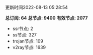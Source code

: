更新时间2022-08-13 05:28:54

**总订阅: 64**
**总节点: 9400**
**有效节点: 2077**
- ssr节点: 2
- ss节点: 327
- trojan节点: 109
- v2ray节点: 1639
